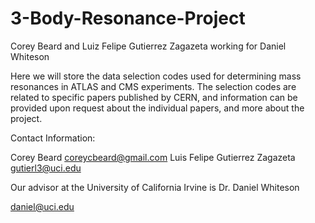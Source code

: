 # 3-Body-Resonance-Project
Corey Beard and Luiz Felipe Gutierrez Zagazeta working for Daniel Whiteson


Here we will store the data selection codes used for determining mass resonances in ATLAS and CMS experiments. The selection codes are related to specific papers published by CERN, and information can be provided upon request about the individual papers, and more about the project.

Contact Information:

Corey Beard                         coreycbeard@gmail.com
Luis Felipe Gutierrez Zagazeta      gutierl3@uci.edu


Our advisor at the University of California Irvine is Dr. Daniel Whiteson

daniel@uci.edu
